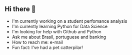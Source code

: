 ## Hi there 👋

- I'm currently working on a student perfomance analysis
- I'm currently learning Python for Data Science
- I'm looking for help with Github and Python
- Ask me about Brasil, portuguese and banking
- How to reach me: e-mail
- Fun fact: I've had a pet catterpilar!
